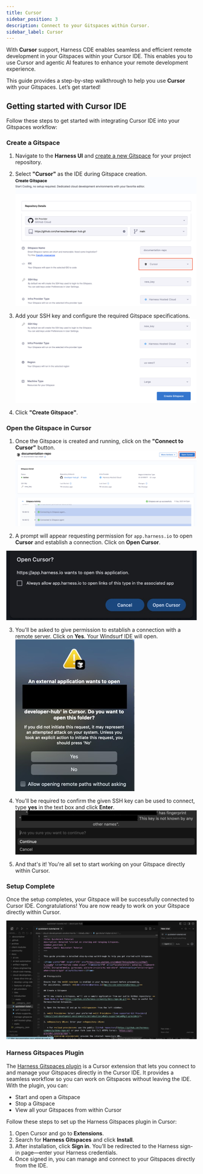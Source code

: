 ```yaml
---
title: Cursor
sidebar_position: 3
description: Connect to your Gitspaces within Cursor.
sidebar_label: Cursor
---
```


With **Cursor** support, Harness CDE enables seamless and efficient remote development in your Gitspaces within your Cursor IDE. This enables you to use Cursor and agentic AI features to enhance your remote development experience.

This guide provides a step-by-step walkthrough to help you use **Cursor** with your Gitspaces. Let’s get started!

## Getting started with Cursor IDE
Follow these steps to get started with integrating Cursor IDE into your Gitspaces workflow:  
### Create a Gitspace
1. Navigate to the **Harness UI** and [create a new Gitspace](/docs/cloud-development-environments/introduction/quickstart-tutorial.md) for your project repository.
2. Select **"Cursor"** as the IDE during Gitspace creation.
![](./static/cursor-1.png)

3. Add your SSH key and configure the required Gitspace specifications.
![](./static/cursor-2.png)

4. Click **"Create Gitspace"**.

### Open the Gitspace in Cursor 
1. Once the Gitspace is created and running, click on the **"Connect to Cursor"** button.
![](./static/cursor-connect.png)

2. A prompt will appear requesting permission for `app.harness.io` to open **Cursor** and establish a connection. Click on **Open Cursor**. 

![](./static/cursor-prompt-1.jpg)

3. You'll be asked to give permission to establish a connection with a remote server. Click on **Yes**. Your Windsurf IDE will open. 
![](./static/cursor-prompt-2.jpg)

4. You'll be required to confirm the given SSH key can be used to connect, type **yes** in the text box and click **Enter**. 
![](./static/cursor-prompt-3.png)

5. And that's it! You're all set to start working on your Gitspace directly within Cursor.

### Setup Complete
Once the setup completes, your Gitspace will be successfully connected to Cursor IDE. Congratulations! You are now ready to work on your Gitspace directly within Cursor.

![](./static/cursor-setup.png)

### Harness Gitspaces Plugin
The [Harness Gitspaces plugin](https://open-vsx.org/extension/harness-inc/gitspaces) is a Cursor extension that lets you connect to and manage your Gitspaces directly in the Cursor IDE. It provides a seamless workflow so you can work on Gitspaces without leaving the IDE. With the plugin, you can:

* Start and open a Gitspace
* Stop a Gitspace
* View all your Gitspaces from within Cursor

Follow these steps to set up the Harness Gitspaces plugin in Cursor:

1. Open Cursor and go to **Extensions**.
2. Search for **Harness Gitspaces** and click **Install**.
3. After installation, click **Sign in**. You’ll be redirected to the Harness sign-in page—enter your Harness credentials.
4. Once signed in, you can manage and connect to your Gitspaces directly from the IDE.

